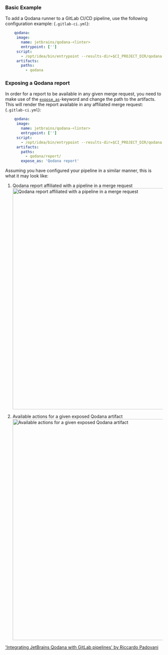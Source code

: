 [//]: # (title: GitLab CI)


### Basic Example

To add a Qodana runner to a GitLab CI/CD pipeline, use the following configuration example: (`.gitlab-ci.yml`):

```yaml
    qodana:
     image: 
       name: jetbrains/qodana-<linter>
       entrypoint: ['']
     script:
       - /opt/idea/bin/entrypoint --results-dir=$CI_PROJECT_DIR/qodana --save-report --report-dir=$CI_PROJECT_DIR/qodana/report
     artifacts:
       paths:
         - qodana
```


### Exposing a Qodana report

In order for a report to be available in any given merge request, you need to make use of the [`expose_as`](https://docs.gitlab.com/ee/ci/yaml/#artifactsexpose_as)-keyword
and change the path to the artifacts. This will render the report available in any affiliated merge request: (`.gitlab-ci.yml`):

```yaml
    qodana:
     image:
       name: jetbrains/qodana-<linter>
       entrypoint: ['']
     script:
       - /opt/idea/bin/entrypoint --results-dir=$CI_PROJECT_DIR/qodana --save-report --report-dir=$CI_PROJECT_DIR/qodana/report
     artifacts:
       paths:
         - qodana/report/
       expose_as: 'Qodana report'
```

Assuming you have configured your pipeline in a similar manner, this is what it may look like:

1. Qodana report affiliated with a pipeline in a merge request
   <img src="gitlab-exposed-artifacts.png" alt="Qodana report affiliated with a pipeline in a merge request" width="706" border-effect="line"/>

2. Available actions for a given exposed Qodana artifact
   <img src="gitlab-exposed-artifacts-expanded.png" alt="Available actions for a given exposed Qodana artifact" width="706" border-effect="line"/>


<p><include src="lib_qd.xml" include-id="docker-options-tip"/></p>

<seealso>
    <category ref="external">
        <a href="https://rpadovani.com/gitlab-jetbrains-qodana">'Integrating JetBrains Qodana with GitLab
            pipelines' by Riccardo Padovani
        </a>
    </category>
</seealso>